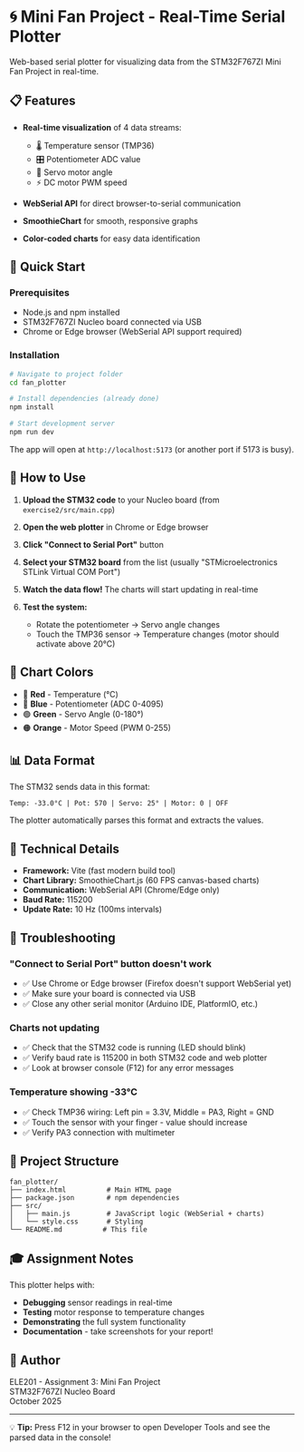 # 🌀 Mini Fan Project - Real-Time Serial Plotter

Web-based serial plotter for visualizing data from the STM32F767ZI Mini Fan Project in real-time.

## 📋 Features

- **Real-time visualization** of 4 data streams:
  - 🌡️ Temperature sensor (TMP36)
  - 🎛️ Potentiometer ADC value
  - 🔄 Servo motor angle
  - ⚡ DC motor PWM speed

- **WebSerial API** for direct browser-to-serial communication
- **SmoothieChart** for smooth, responsive graphs
- **Color-coded charts** for easy data identification

## 🚀 Quick Start

### Prerequisites

- Node.js and npm installed
- STM32F767ZI Nucleo board connected via USB
- Chrome or Edge browser (WebSerial API support required)

### Installation

```bash
# Navigate to project folder
cd fan_plotter

# Install dependencies (already done)
npm install

# Start development server
npm run dev
```

The app will open at `http://localhost:5173` (or another port if 5173 is busy).

## 📖 How to Use

1. **Upload the STM32 code** to your Nucleo board (from `exercise2/src/main.cpp`)

2. **Open the web plotter** in Chrome or Edge browser

3. **Click "Connect to Serial Port"** button

4. **Select your STM32 board** from the list (usually "STMicroelectronics STLink Virtual COM Port")

5. **Watch the data flow!** The charts will start updating in real-time

6. **Test the system:**
   - Rotate the potentiometer → Servo angle changes
   - Touch the TMP36 sensor → Temperature changes (motor should activate above 20°C)

## 🎨 Chart Colors

- 🔴 **Red** - Temperature (°C)
- 🔵 **Blue** - Potentiometer (ADC 0-4095)
- 🟢 **Green** - Servo Angle (0-180°)
- 🟠 **Orange** - Motor Speed (PWM 0-255)

## 📊 Data Format

The STM32 sends data in this format:
```
Temp: -33.0°C | Pot: 570 | Servo: 25° | Motor: 0 | OFF
```

The plotter automatically parses this format and extracts the values.

## 🔧 Technical Details

- **Framework:** Vite (fast modern build tool)
- **Chart Library:** SmoothieChart.js (60 FPS canvas-based charts)
- **Communication:** WebSerial API (Chrome/Edge only)
- **Baud Rate:** 115200
- **Update Rate:** 10 Hz (100ms intervals)

## 🐛 Troubleshooting

### "Connect to Serial Port" button doesn't work
- ✅ Use Chrome or Edge browser (Firefox doesn't support WebSerial yet)
- ✅ Make sure your board is connected via USB
- ✅ Close any other serial monitor (Arduino IDE, PlatformIO, etc.)

### Charts not updating
- ✅ Check that the STM32 code is running (LED should blink)
- ✅ Verify baud rate is 115200 in both STM32 code and web plotter
- ✅ Look at browser console (F12) for any error messages

### Temperature showing -33°C
- ✅ Check TMP36 wiring: Left pin = 3.3V, Middle = PA3, Right = GND
- ✅ Touch the sensor with your finger - value should increase
- ✅ Verify PA3 connection with multimeter

## 📁 Project Structure

```
fan_plotter/
├── index.html          # Main HTML page
├── package.json        # npm dependencies
├── src/
│   ├── main.js         # JavaScript logic (WebSerial + charts)
│   └── style.css       # Styling
└── README.md          # This file
```

## 🎓 Assignment Notes

This plotter helps with:
- **Debugging** sensor readings in real-time
- **Testing** motor response to temperature changes
- **Demonstrating** the full system functionality
- **Documentation** - take screenshots for your report!

## 📝 Author

ELE201 - Assignment 3: Mini Fan Project  
STM32F767ZI Nucleo Board  
October 2025

---

💡 **Tip:** Press F12 in your browser to open Developer Tools and see the parsed data in the console!
